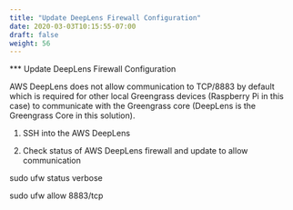 ```yaml
---
title: "Update DeepLens Firewall Configuration"
date: 2020-03-03T10:15:55-07:00
draft: false
weight: 56
---
```

*** Update DeepLens Firewall Configuration


AWS DeepLens does not allow communication to TCP/8883 by default which is required for other local Greengrass devices (Raspberry Pi in this case) to communicate with the Greengrass core (DeepLens is the Greengrass Core in this solution).  

1.	SSH into the AWS DeepLens

2.	Check status of AWS DeepLens firewall and update to allow communication

sudo ufw status verbose

sudo ufw allow 8883/tcp

<screenshot>
